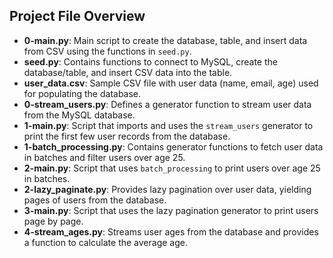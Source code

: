 ## Project File Overview

- **0-main.py**: Main script to create the database, table, and insert data from CSV using the functions in `seed.py`.
- **seed.py**: Contains functions to connect to MySQL, create the database/table, and insert CSV data into the table.
- **user_data.csv**: Sample CSV file with user data (name, email, age) used for populating the database.
- **0-stream_users.py**: Defines a generator function to stream user data from the MySQL database.
- **1-main.py**: Script that imports and uses the `stream_users` generator to print the first few user records from the database.
- **1-batch_processing.py**: Contains generator functions to fetch user data in batches and filter users over age 25.
- **2-main.py**: Script that uses `batch_processing` to print users over age 25 in batches.
- **2-lazy_paginate.py**: Provides lazy pagination over user data, yielding pages of users from the database.
- **3-main.py**: Script that uses the lazy pagination generator to print users page by page.
- **4-stream_ages.py**: Streams user ages from the database and provides a function to calculate the average age.
